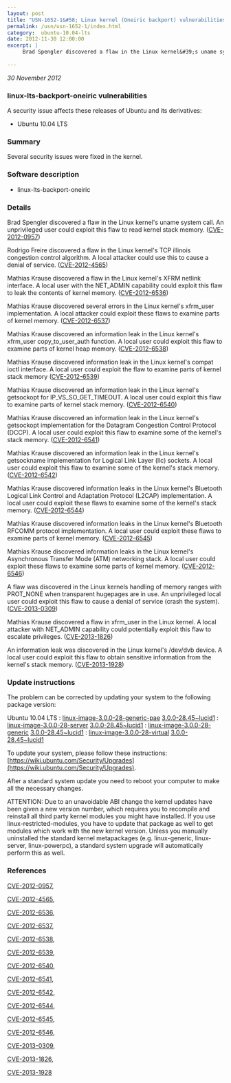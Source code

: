 ```yaml
---
layout: post
title: "USN-1652-1&#58; Linux kernel (Oneiric backport) vulnerabilities"
permalink: /usn/usn-1652-1/index.html
category:  ubuntu-10.04-lts
date: 2012-11-30 12:00:00
excerpt: |
     Brad Spengler discovered a flaw in the Linux kernel&#39;s uname system call. An unprivileged user could exploit this flaw to read kernel stack memory. ([CVE-2012-0957](http://people.ubuntu.com/~ubuntu-security/cve/CVE-2012-0957))
    
--- 
```

 
 

*30 November 2012*

### linux-lts-backport-oneiric vulnerabilities

A security issue affects these releases of Ubuntu and its derivatives:

* Ubuntu 10.04 LTS

### Summary

Several security issues were fixed in the kernel. 

### Software description

* linux-lts-backport-oneiric 

### Details

 Brad Spengler discovered a flaw in the Linux kernel&#39;s uname system call. An unprivileged user could exploit this flaw to read kernel stack memory. ([CVE-2012-0957](http://people.ubuntu.com/~ubuntu-security/cve/CVE-2012-0957))

Rodrigo Freire discovered a flaw in the Linux kernel&#39;s TCP illinois congestion control algorithm. A local attacker could use this to cause a denial of service. ([CVE-2012-4565](http://people.ubuntu.com/~ubuntu-security/cve/CVE-2012-4565))

Mathias Krause discovered a flaw in the Linux kernel&#39;s XFRM netlink interface. A local user with the NET_ADMIN capability could exploit this flaw to leak the contents of kernel memory. ([CVE-2012-6536](http://people.ubuntu.com/~ubuntu-security/cve/CVE-2012-6536))

Mathias Krause discovered several errors in the Linux kernel&#39;s xfrm_user implementation. A local attacker could exploit these flaws to examine parts of kernel memory. ([CVE-2012-6537](http://people.ubuntu.com/~ubuntu-security/cve/CVE-2012-6537))

Mathias Krause discovered an information leak in the Linux kernel&#39;s xfrm_user copy_to_user_auth function. A local user could exploit this flaw to examine parts of kernel heap memory. ([CVE-2012-6538](http://people.ubuntu.com/~ubuntu-security/cve/CVE-2012-6538))

Mathias Krause discovered information leak in the Linux kernel&#39;s compat ioctl interface. A local user could exploit the flaw to examine parts of kernel stack memory ([CVE-2012-6539](http://people.ubuntu.com/~ubuntu-security/cve/CVE-2012-6539))

Mathias Krause discovered an information leak in the Linux kernel&#39;s getsockopt for IP_VS_SO_GET_TIMEOUT. A local user could exploit this flaw to examine parts of kernel stack memory. ([CVE-2012-6540](http://people.ubuntu.com/~ubuntu-security/cve/CVE-2012-6540))

Mathias Krause discovered an information leak in the Linux kernel&#39;s getsockopt implementation for the Datagram Congestion Control Protocol (DCCP). A local user could exploit this flaw to examine some of the kernel&#39;s stack memory. ([CVE-2012-6541](http://people.ubuntu.com/~ubuntu-security/cve/CVE-2012-6541))

Mathias Krause discovered an information leak in the Linux kernel&#39;s getsockname implementation for Logical Link Layer (llc) sockets. A local user could exploit this flaw to examine some of the kernel&#39;s stack memory. ([CVE-2012-6542](http://people.ubuntu.com/~ubuntu-security/cve/CVE-2012-6542))

Mathias Krause discovered information leaks in the Linux kernel&#39;s Bluetooth Logical Link Control and Adaptation Protocol (L2CAP) implementation. A local user could exploit these flaws to examine some of the kernel&#39;s stack memory. ([CVE-2012-6544](http://people.ubuntu.com/~ubuntu-security/cve/CVE-2012-6544))

Mathias Krause discovered information leaks in the Linux kernel&#39;s Bluetooth RFCOMM protocol implementation. A local user could exploit these flaws to examine parts of kernel memory. ([CVE-2012-6545](http://people.ubuntu.com/~ubuntu-security/cve/CVE-2012-6545))

Mathias Krause discovered information leaks in the Linux kernel&#39;s Asynchronous Transfer Mode (ATM) networking stack. A local user could exploit these flaws to examine some parts of kernel memory. ([CVE-2012-6546](http://people.ubuntu.com/~ubuntu-security/cve/CVE-2012-6546))

A flaw was discovered in the Linux kernels handling of memory ranges with PROT_NONE when transparent hugepages are in use. An unprivileged local user could exploit this flaw to cause a denial of service (crash the system). ([CVE-2013-0309](http://people.ubuntu.com/~ubuntu-security/cve/CVE-2013-0309))

Mathias Krause discovered a flaw in xfrm_user in the Linux kernel. A local attacker with NET_ADMIN capability could potentially exploit this flaw to escalate privileges. ([CVE-2013-1826](http://people.ubuntu.com/~ubuntu-security/cve/CVE-2013-1826))

An information leak was discovered in the Linux kernel&#39;s /dev/dvb device. A local user could exploit this flaw to obtain sensitive information from the kernel&#39;s stack memory. ([CVE-2013-1928](http://people.ubuntu.com/~ubuntu-security/cve/CVE-2013-1928)) 

### Update instructions

The problem can be corrected by updating your system to the following package version:

Ubuntu 10.04 LTS
 : [linux-image-3.0.0-28-generic-pae](https://launchpad.net/ubuntu/+source/linux-lts-backport-oneiric) <span> [3.0.0-28.45~lucid1](https://launchpad.net/ubuntu/+source/linux-lts-backport-oneiric/3.0.0-28.45~lucid1) </span> 
 : [linux-image-3.0.0-28-server](https://launchpad.net/ubuntu/+source/linux-lts-backport-oneiric) <span> [3.0.0-28.45~lucid1](https://launchpad.net/ubuntu/+source/linux-lts-backport-oneiric/3.0.0-28.45~lucid1) </span> 
 : [linux-image-3.0.0-28-generic](https://launchpad.net/ubuntu/+source/linux-lts-backport-oneiric) <span> [3.0.0-28.45~lucid1](https://launchpad.net/ubuntu/+source/linux-lts-backport-oneiric/3.0.0-28.45~lucid1) </span> 
 : [linux-image-3.0.0-28-virtual](https://launchpad.net/ubuntu/+source/linux-lts-backport-oneiric) <span> [3.0.0-28.45~lucid1](https://launchpad.net/ubuntu/+source/linux-lts-backport-oneiric/3.0.0-28.45~lucid1) </span> 

To update your system, please follow these instructions: [https://wiki.ubuntu.com/Security/Upgrades](https://wiki.ubuntu.com/Security/Upgrades).

After a standard system update you need to reboot your computer to make all the necessary changes.

ATTENTION: Due to an unavoidable ABI change the kernel updates have been given a new version number, which requires you to recompile and reinstall all third party kernel modules you might have installed. If you use linux-restricted-modules, you have to update that package as well to get modules which work with the new kernel version. Unless you manually uninstalled the standard kernel metapackages (e.g. linux-generic, linux-server, linux-powerpc), a standard system upgrade will automatically perform this as well. 

### References

 
 [CVE-2012-0957](http://people.ubuntu.com/~ubuntu-security/cve/CVE-2012-0957), 

 [CVE-2012-4565](http://people.ubuntu.com/~ubuntu-security/cve/CVE-2012-4565), 

 [CVE-2012-6536](http://people.ubuntu.com/~ubuntu-security/cve/CVE-2012-6536), 

 [CVE-2012-6537](http://people.ubuntu.com/~ubuntu-security/cve/CVE-2012-6537), 

 [CVE-2012-6538](http://people.ubuntu.com/~ubuntu-security/cve/CVE-2012-6538), 

 [CVE-2012-6539](http://people.ubuntu.com/~ubuntu-security/cve/CVE-2012-6539), 

 [CVE-2012-6540](http://people.ubuntu.com/~ubuntu-security/cve/CVE-2012-6540), 

 [CVE-2012-6541](http://people.ubuntu.com/~ubuntu-security/cve/CVE-2012-6541), 

 [CVE-2012-6542](http://people.ubuntu.com/~ubuntu-security/cve/CVE-2012-6542), 

 [CVE-2012-6544](http://people.ubuntu.com/~ubuntu-security/cve/CVE-2012-6544), 

 [CVE-2012-6545](http://people.ubuntu.com/~ubuntu-security/cve/CVE-2012-6545), 

 [CVE-2012-6546](http://people.ubuntu.com/~ubuntu-security/cve/CVE-2012-6546), 

 [CVE-2013-0309](http://people.ubuntu.com/~ubuntu-security/cve/CVE-2013-0309), 

 [CVE-2013-1826](http://people.ubuntu.com/~ubuntu-security/cve/CVE-2013-1826), 

 [CVE-2013-1928](http://people.ubuntu.com/~ubuntu-security/cve/CVE-2013-1928)
 

